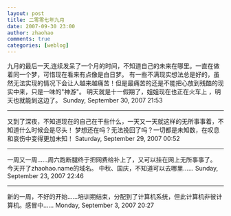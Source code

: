 ```yaml
---
layout: post
title: 二零零七年九月
date: 2007-09-30 23:00
author: zhaohao
comments: true
categories: [weblog]
---
```

九月的最后一天,连续发呆了一个月的时间，不知道自己的未来在哪里。一直在做着同一个梦，可惜现在看来有点像是白日梦。
有一些不满现实想法总是好的，虽然无法实现的情况下会让人越来越痛苦！但是最痛苦的还是不能把心放到残酷的现实中来，只是一味的"神游"。
明天就是十一假期了，姐姐现在也正在火车上 ，明天也就能到这边了。
Sunday, September 30, 2007 21:53

<hr />

又到了深夜，不知道现在的自己在干些什么，一天又一天就这样的无所事事着，不知道什么时候会是尽头！
梦想还在吗？无法挽回了吗？一切都是未知数，在叹息和哀伤中变得更加未知！
Saturday, September 29, 2007 00:52

<hr />

一周又一周……周六跑断腿终于把网费给补上了，又可以挂在网上无所事事了。 今天开了zhaohao.name的域名。 中秋、国庆，不知道可以去哪里……
Sunday, September 23, 2007 22:46

<hr />

新的一周，不好的开始……培训期结束，分配到了计算机系统，但此计算机非彼计算机。感冒中……
Monday, September 3, 2007 20:27
